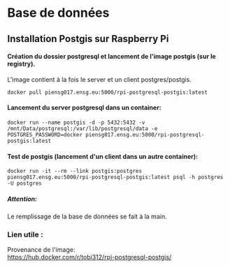 # Base de données

## Installation Postgis sur Raspberry Pi

#### Création du dossier postgresql et lancement de l'image postgis (sur le registry).   
L'image contient à la fois le server et un client postgres/postgis.  

    docker pull piensg017.ensg.eu:5000/rpi-postgresql-postgis:latest


#### Lancement du server postgresql dans un container:  

    docker run --name postgis -d -p 5432:5432 -v /mnt/Data/postgresql:/var/lib/postgresql/data -e POSTGRES_PASSWORD=docker piensg017.ensg.eu:5000/rpi-postgresql-postgis:latest

#### Test de postgis (lancement d'un client dans un autre container):  

    docker run -it --rm --link postgis:postgres piensg017.ensg.eu:5000/rpi-postgresql-postgis:latest psql -h postgres -U postgres

##### Attention:  
Le remplissage de la base de données se fait à la main.

### Lien utile :

Provenance de l'image:  
  https://hub.docker.com/r/tobi312/rpi-postgresql-postgis/
